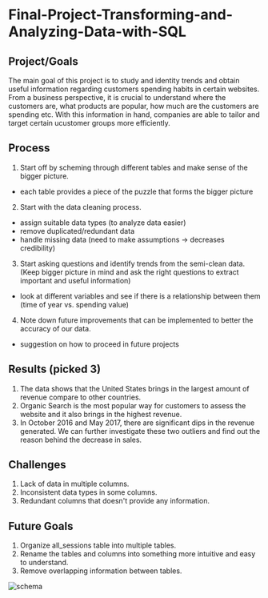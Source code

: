 # Final-Project-Transforming-and-Analyzing-Data-with-SQL

## Project/Goals
The main goal of this project is to study and identity trends and obtain useful information regarding customers spending habits in certain websites. From a business perspective, it is crucial to understand where the customers are, what products are popular, how much are the customers are spending etc. With this information in hand, companies are able to tailor and target certain ucustomer groups more efficiently. 


## Process
1. Start off by scheming through different tables and make sense of the bigger picture.
- each table provides a piece of the puzzle that forms the bigger picture

2. Start with the data cleaning process. 
- assign suitable data types (to analyze data easier)
- remove duplicated/redundant data
- handle missing data (need to make assumptions -> decreases credibility)

3. Start asking questions and identify trends from the semi-clean data. (Keep bigger picture in mind and ask the right questions to extract important and useful information)
- look at different variables and see if there is a relationship between them (time of year vs. spending value)

4. Note down future improvements that can be implemented to better the accuracy of our data. 
- suggestion on how to proceed in future projects 

## Results (picked 3)
1. The data shows that the United States brings in the largest amount of revenue compare to other countries.
2. Organic Search is the most popular way for customers to assess the website and it also brings in the highest revenue. 
3. In October 2016 and May 2017, there are significant dips in the revenue generated. We can further investigate these two outliers and find out the reason behind the decrease in sales.  

## Challenges 
1. Lack of data in multiple columns. 
2. Inconsistent data types in some columns.
3. Redundant columns that doesn't provide any information. 

## Future Goals
1. Organize all_sessions table into multiple tables. 
2. Rename the tables and columns into something more intuitive and easy to understand. 
3. Remove overlapping information between tables. 

![schema](https://github.com/nikiyaw/SQL-Project/assets/129553207/71fcfda3-8066-4d85-8c33-070a373f39ec)
